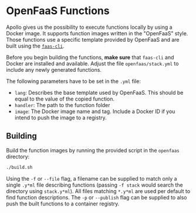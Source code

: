# OpenFaaS Functions

Apollo gives us the possibility to execute functions locally by using a Docker image. It supports function images written in the "OpenFaaS" style. Those functions use a specific template provided by OpenFaaS and are built using the [`faas-cli`](https://github.com/openfaas/faas-cli).

Before you begin building the functions, **make sure** that `faas-cli` and Docker are installed and available.
Adjust the file `openfaas/stack.yml` to include any newly generated functions.

The following parameters have to be set in the `.yml` file:
- `lang`: Describes the base template used by OpenFaaS. This should be equal to the value of the copied function.
- `handler`: The path to the function folder
- `image`: The Docker image name and tag. Include a Docker ID if you intend to push the image to a registry.

## Building

Build the function images by running the provided script in the `openfaas` directory:
```sh
./build.sh
```

Using the `-f` or `--file` flag, a filename can be supplied to match only a single `.y*ml` file describing functions (passing `-f stack` would search the directory using `stack.y*ml`).
All files matching `*.y*ml` are used per default to find function descriptions. The `-p` or `--publish` flag can be supplied to also push the built functions to a container registry.
